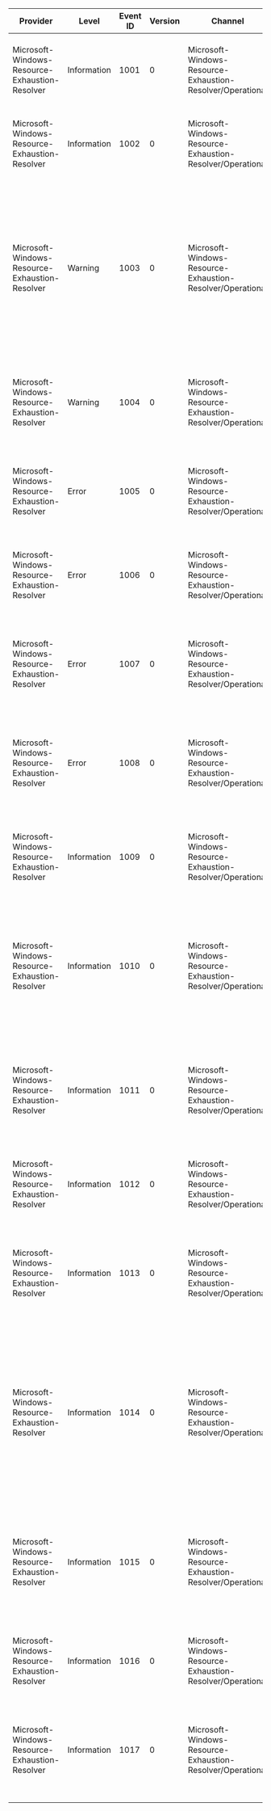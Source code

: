 Provider                                        |  Level        |  Event ID  |  Version  |  Channel                                                     |  Task                   |  Opcode                                                                            |  Keyword                                          |  Message
------------------------------------------------|---------------|------------|-----------|--------------------------------------------------------------|-------------------------|------------------------------------------------------------------------------------|---------------------------------------------------|----------------------------------------------------------------------------------------------------------------------------------------------------------------------
Microsoft-Windows-Resource-Exhaustion-Resolver  |  Information  |  1001      |  0        |  Microsoft-Windows-Resource-Exhaustion-Resolver/Operational  |  Lifecycle Events       |  Events logged when the resource exhaustion resolver is started.                   |  Lifecycle                                        |
Microsoft-Windows-Resource-Exhaustion-Resolver  |  Information  |  1002      |  0        |  Microsoft-Windows-Resource-Exhaustion-Resolver/Operational  |  Lifecycle Events       |  Events logged when the resource exhaustion resolver is stopped.                   |  Lifecycle                                        |
Microsoft-Windows-Resource-Exhaustion-Resolver  |  Warning      |  1003      |  0        |  Microsoft-Windows-Resource-Exhaustion-Resolver/Operational  |  Resolution Events      |  Events logged after performing the resolution actions                             |  System Commit Limit (Virtual Memory) Exhaustion  |  The Windows Resource Exhaustion Resolver received a notification that the computer is low on virtual memory. This notification was ignored as it is no longer valid.
Microsoft-Windows-Resource-Exhaustion-Resolver  |  Warning      |  1004      |  0        |  Microsoft-Windows-Resource-Exhaustion-Resolver/Operational  |  UI Events              |  Events logged before UI is launched.                                              |  System Commit Limit (Virtual Memory) Exhaustion  |  The Windows Resource Exhaustion Resolver close programs UI was launched.
Microsoft-Windows-Resource-Exhaustion-Resolver  |  Error        |  1005      |  0        |  Microsoft-Windows-Resource-Exhaustion-Resolver/Operational  |  Lifecycle Events       |  Events logged when the resource exhaustion resolver is started.                   |  Lifecycle                                        |  The Windows Resource Exhaustion Resolver failed to start due to an error.
Microsoft-Windows-Resource-Exhaustion-Resolver  |  Error        |  1006      |  0        |  Microsoft-Windows-Resource-Exhaustion-Resolver/Operational  |  Lifecycle Events       |  Events logged when the resource exhaustion resolver is stopped.                   |  Lifecycle                                        |  The Windows Resource Exhaustion Resolver failed to stop due to an error.
Microsoft-Windows-Resource-Exhaustion-Resolver  |  Error        |  1007      |  0        |  Microsoft-Windows-Resource-Exhaustion-Resolver/Operational  |  Lifecycle Events       |  Events logged after a memory allocation.                                          |  Lifecycle                                        |  The Windows Resource Exhaustion Resolver experienced a memory allocation failure.
Microsoft-Windows-Resource-Exhaustion-Resolver  |  Error        |  1008      |  0        |  Microsoft-Windows-Resource-Exhaustion-Resolver/Operational  |  UI Events              |  Events logged after UI is launched or after an attempt to launch the UI is made.  |  System Commit Limit (Virtual Memory) Exhaustion  |  The Windows Resource Exhaustion Resolver failed to launch the close programs UI.
Microsoft-Windows-Resource-Exhaustion-Resolver  |  Information  |  1009      |  0        |  Microsoft-Windows-Resource-Exhaustion-Resolver/Operational  |  UI Events              |  Events logged after UI is launched or after an attempt to launch the UI is made.  |  System Commit Limit (Virtual Memory) Exhaustion  |  The Windows Resource Exhaustion Resolver close programs UI was closed.
Microsoft-Windows-Resource-Exhaustion-Resolver  |  Information  |  1010      |  0        |  Microsoft-Windows-Resource-Exhaustion-Resolver/Operational  |  Resolution Events      |  Events logged after performing the resolution actions                             |  System Commit Limit (Virtual Memory) Exhaustion  |  Windows could not restore the computer's virtual memory. To prevent information loss; save your files and close your programs.
Microsoft-Windows-Resource-Exhaustion-Resolver  |  Information  |  1011      |  0        |  Microsoft-Windows-Resource-Exhaustion-Resolver/Operational  |  Resolution Events      |  Events logged after performing the resolution actions                             |  System Commit Limit (Virtual Memory) Exhaustion  |  Windows could not restore the computer's virtual memory because some programs could not be closed.
Microsoft-Windows-Resource-Exhaustion-Resolver  |  Information  |  1012      |  0        |  Microsoft-Windows-Resource-Exhaustion-Resolver/Operational  |  Resolution Events      |  Events logged after performing the resolution actions                             |  System Commit Limit (Virtual Memory) Exhaustion  |  Windows successfully restored your computer's virtual memory.
Microsoft-Windows-Resource-Exhaustion-Resolver  |  Information  |  1013      |  0        |  Microsoft-Windows-Resource-Exhaustion-Resolver/Operational  |  Resolution Events      |  Events logged after performing the resolution actions                             |  System Commit Limit (Virtual Memory) Exhaustion  |  Windows successfully restored your computer's virtual memory without closing any programs.
Microsoft-Windows-Resource-Exhaustion-Resolver  |  Information  |  1014      |  0        |  Microsoft-Windows-Resource-Exhaustion-Resolver/Operational  |  Leak Diagnosis Events  |  Events logged after an attempt to launch the leak diagnoser is made.              |  Memory leak diagnosis                            |  The Windows Resource Exhaustion Resolver received a notification to perform memory leak diagnosis. This notification was processed and dropped.
Microsoft-Windows-Resource-Exhaustion-Resolver  |  Information  |  1015      |  0        |  Microsoft-Windows-Resource-Exhaustion-Resolver/Operational  |  Resolution Events      |  Events logged when diagnosis is started.                                          |  System Commit Limit (Virtual Memory) Exhaustion  |  The Windows Resource Exhaustion Resolver received an event from the Windows Resource Exhaustion Detector.
Microsoft-Windows-Resource-Exhaustion-Resolver  |  Information  |  1016      |  0        |  Microsoft-Windows-Resource-Exhaustion-Resolver/Operational  |  Resolution Events      |  Events logged after performing the resolution actions                             |  System Commit Limit (Virtual Memory) Exhaustion  |  Windows could not restore the computer's virtual memory.
Microsoft-Windows-Resource-Exhaustion-Resolver  |  Information  |  1017      |  0        |  Microsoft-Windows-Resource-Exhaustion-Resolver/Operational  |  Resolution Events      |  Events logged after performing the resolution actions                             |  System Commit Limit (Virtual Memory) Exhaustion  |  The Windows Resource Exhaustion Resolver resolution failure notification UI was closed.